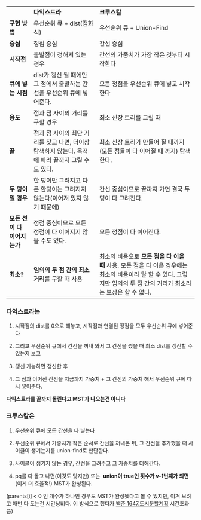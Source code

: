 |   |   |   |
|---|---|---|
||**다익스트라**|**크루스칼**|
|**구현 방법**|우선순위 큐 + dist(점화식)|우선순위 큐 + Union-Find|
|**중심**|정점 중심|간선 중심|
|**시작점**|출발점이 정해져 있는 경우|간선의 가중치가 가장 작은 것부터 시작한다|
|**큐에 넣는 시점**|dist가 갱신 될 때에만 그 점에서 출발하는 간선을 우선순위 큐에 넣어준다.|모든 정점을 우선순위 큐에 넣고 시작한다|
|**용도**|점과 점 사이의 거리를 구할 경우|최소 신장 트리를 그릴 때|
|**끝**|점과 점 사이의 최단 거리를 찾고 나면, 더이상 탐색하지 않는다. 목적에 따라 끝까지 그릴 수도 있다.|최소 신장 트리가 만들어 질 때까지(모든 점들이 다 이어질 때 까지) 탐색한다.|
|**두 덩이일 경우**|한 덩이만 그려지고 다른 한덩이는 그려지지 않는다(이어져 있지 않기 때문에)|간선 중심이므로 끝까지 가면 결국 두 덩이 다 그려진다.|
|**모든 선이 다 이어지는가**|정점 중심이므로 모든 정점이 다 이어지지 않을 수도 있다.|모든 정점이 다 이어진다.|
|**최소?**|**임의의 두 점 간의 최소 거리**를 구할 때 사용|최소의 비용으로 **모든 점을 다 이을 때** 사용. 모든 점을 다 이은 경우에는 최소의 비용이라 말 할 수 있다. 그렇지만 임의의 두 점 간의 거리가 최소라는 보장은 할 수 없다.|

### 다익스트라는

1. 시작점의 dist를 0으로 해놓고, 시작점과 연결된 정점을 모두 우선순위 큐에 넣어준다

2. 그리고 우선순위 큐에서 간선을 꺼내 와서 그 간선을 썼을 때 최소 dist를 갱신할 수 있는지 보고

3. 갱신 가능하면 갱신한 후

4. 그 점과 이어진 간선을 지금까지 가중치 + 그 간선의 가중치 해서 우선순위 큐에 다시 넣어준다.

**다익스트라를 끝까지 돌린다고 MST가 나오는건 아니다**

  

### 크루스칼은

1. 우선순위 큐에 모든 간선을 다 넣는다

2. 우선순위 큐에서 가중치가 작은 순서로 간선을 꺼내온 뒤, 그 간선을 추가했을 때 사이클이 생기는지를 union-find로 판단한다.

3. 사이클이 생기지 않는 경우, 간선을 그려주고 그 가중치를 더해간다.

4. pq를 다 돌고 나면(이것도 맞지만) 또는  **union이 true인 횟수가 v-1번째가 되면**(이게 더 효율적!) MST가 완성된다.

(parents[i] < 0 인 개수가 하나인 경우도 MST가 완성됐다고 볼 수 있지만, 이거 보려고 매번 다 도는건 시간낭비다. 이 방식으로 했다가 [백준 1647.도시분할계획](https://www.acmicpc.net/submit/1647/17349816) 시간초과 뜸)